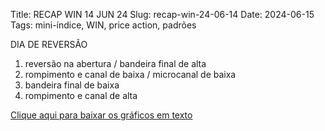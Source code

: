 Title: RECAP WIN 14 JUN 24
Slug: recap-win-24-06-14
Date: 2024-06-15
Tags: mini-índice, WIN, price action, padrões

DIA DE REVERSÃO
  
1. reversão na abertura / bandeira final de alta  
2. rompimento e canal de baixa / microcanal de baixa  
3. bandeira final de baixa  
4. rompimento e canal de alta  
  
[Clique aqui para baixar os gráficos em texto]({attach}/padroes/WIN-24-06-14.zip)
